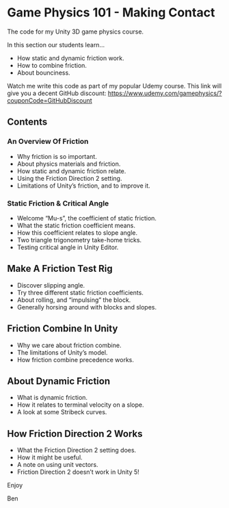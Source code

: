 # Game Physics 101 - Making Contact
The code for my Unity 3D game physics course.

In this section our students learn...

+ How static and dynamic friction work.
+ How to combine friction.
+ About bounciness.

Watch me write this code as part of my popular Udemy course. This link will give you a decent GitHub discount: https://www.udemy.com/gamephysics/?couponCode=GitHubDiscount

## Contents
### An Overview Of Friction
* Why friction is so important.
* About physics materials and friction.
* How static and dynamic friction relate.
* Using the Friction Direction 2 setting.
* Limitations of Unity’s friction, and to improve it.

### Static Friction & Critical Angle
* Welcome “Mu-s”, the coefficient of static friction.
* What the static friction coefficient means.
* How this coefficient relates to slope angle.
* Two triangle trigonometry take-home tricks.
* Testing critical angle in Unity Editor.

## Make A Friction Test Rig
* Discover slipping angle.
* Try three different static friction coefficients.
* About rolling, and “impulsing” the block.
* Generally horsing around with blocks and slopes.

## Friction Combine In Unity
* Why we care about friction combine.
* The limitations of Unity’s model.
* How friction combine precedence works.

## About Dynamic Friction
* What is dynamic friction.
* How it relates to terminal velocity on a slope.
* A look at some Stribeck curves.

## How Friction Direction 2 Works
* What the Friction Direction 2 setting does.
* How it might be useful.
* A note on using unit vectors.
* Friction Direction 2 doesn’t work in Unity 5!

Enjoy

Ben
